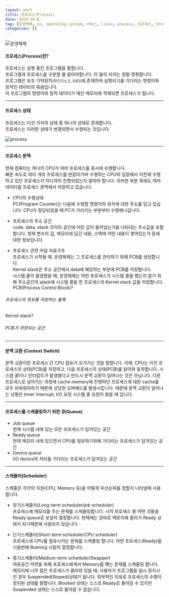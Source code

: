 ```yaml
---
layout: post
title: 프로세스(Process)
date: 2019-10-8
tag: [운영체제, os, operating system, 리눅스, linux, process, 프로세스, thread, 스레드]
categories: []
---
```

![운영체제](https://drive.google.com/uc?id=14deQUE0ykyNyS2jnnmzTbvdZaldeZomb)

#### 프로세스(Process)란?
<span class="emphasis">프로세스는 실행 중인 프로그램을 말합니다.</span>  
프로그램과 프로세스를 구분할 줄 알아야합니다. 이 둘의 차이는 정말 명확합니다.  
프로그램은 보조 기억장치<small>(하드디스크, SSD)</small>에 존재하며 실행되기를 기다리는 명령어와 정적인 데이터의 묶음입니다.  
이 프로그램의 명령어와 정적 데이터가 메인 메모리에 적재되면 프로세스가 됩니다.  

***
  
#### 프로세스 상태
프로세스는 다섯 가지의 상태 중 하나의 상태로 존재합니다.  
프로세스는 이러한 상태가 변경되면서 수행되는 것입니다.  

![process](https://drive.google.com/uc?id=1-Ofqhg-ITSfyI2vRbMmwz6qHTbnEMEBJ)

***

#### 프로세스 문맥
현재 컴퓨터는 하나의 CPU가 여러 프로세스를 동시에 수행합니다.  
빠른 속도로 여러 개의 프로세스를 번갈아가며 수행하는 CPU의 입장에서 이전에 수행하고 있던 프로세스가 어디까지 진행되었는지 알아야 합니다.
이러한 부분 외에도 여러 데이터를 프로세스 문맥에서 저장하고 있습니다.  
  
* CPU의 수행상태  
PC(Program Counter)는 다음에 수행할 명령어의 위치에 대한 주소를 담고 있습니다.
CPU가 할당되었을 때 PC가 가리키는 부분부터 수행해나갑니다.

* 프로세스의 주소 공간  
code, data, stack 각각의 공간에 어떤 값이 들어있는가를 나타내는 주소값을 포함합니다.
현재 변수의 값, 메모리에 담긴 내용, 스택에 어떤 내용이 쌓여있는가 등에 대한 정보입니다.

* 프로세스 관련 커널 자료구조  
프로세스가 시작될 때, 운영체제는 그 프로세스를 관리하기 위해 PCB를 생성합니다.  
Kernel stack은 주소 공간에서 data에 해당하는 부분에 PCB를 저장합니다.  
시스템 콜이 발생했을 때, 운영체제는 어떤 프로세스가 시스템 콜을 했는지 알기 위해 주소공간의 stack에 시스템 콜을 한 프로세스의 Kernel stack 값을 저장합니다.  
<span class="emphasis-org">PCB(Process Control Block)?</span>  
###### 프로세스의 정보를 저장하는 블록  
<span class="emphasis-org">Kernel stack?</span>  
###### PCB가 저정되는 공간  

***

#### 문맥 교환 (Context Switch)
문맥 교환이란 프로세스 간 CPU 점유가 오가가는 것을 말합니다.
이때, CPU는 이전 프로세스의 상태<span class="emphasis">(PCB)</span>를 저장하고, 다음 프로세스의 상태<span class="emphasis">(PCB)</span>를 읽어와 동작합니다.
시스템 콜이나 인터럽트가 발생했다고 반드시 문맥 교환이 일어나는 것은 아닙니다. 
다른 프로세스로 넘어가는 과정에 cache memory에 진행하던 프로세스에 대한 cache를
모두 비워줘야하기 때문에 상당한 오버헤드를 발생시킵니다.
때문에 문맥 교환이 일어나는 상황은 <span class="emphasis">timer Interrupt, I/O 요청 시스템 콜</span> 요청이 왔을 때 입니다.

***

#### 프로세스를 스케줄링하기 위한 큐(Queue)
* Job queue  
현재 시스템 내에 있는 모든 프로세스가 담겨있는 공간
* Ready queue  
현재 메모리 내에 있으면서 CPU를 점유하기위해 기다리는 프로세스가 담겨있는 공간
* Device queue  
I/O device의 처리를 기다리는 프로세스가 담겨있는 공간
  
***

#### 스케줄러(Scheduler)
스케줄은 각각의 자원(CPU, Memory 등)을 어떻게 우선순위를 정할지 나타낼때 사용합니다.

* 장기스케줄러(Long-term scheduler/job scheduler)  
프로세스에 <span class="emphasis">메모리</span>를 주는 문제를 스케줄링합니다.
시작 프로세스 중 어떤 것들을 Ready queue로 보낼지 결정합니다.
현재에는 곧바로 메모리에 올라가 Ready 상태가 되기때문에 사용되지 않습니다.

* 단기스케줄러(Short-term scheduler/CPU scheduler)  
프로세스에 <span class="emphasis">CPU</span>를 점유시키는 문제를 스케줄링 합니다.
어떤 프로세스(Ready)를 다음번에 Running 시킬지 결정합니다.

* 중기스케줄러(Medium-term scheduler/Swapper)  
여유공간 마련을 위해 프로세스에게서 <span class="emphasis">Memory를 뺏는</span> 문제를 스케줄링 합니다.
메모리에 너무 많은 프로세스가 올라와 있을 때, 사용자가 프로그램을 일시 정지시킨 경우
<span class="emphasis">Suspended(Stoped)</span>상태가 됩니다. 외부적인 이유로 프로세스의 수행이 <span class="emphasis">정지</span>된 상태를 말합니다.
Blocked 상태는 스스로 Ready로 돌아갈 수 있지만 Suspended 상태는 스스로 돌아갈 수 없습니다.